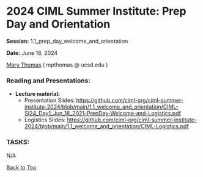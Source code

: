 # 2024 CIML Summer Institute:   Prep Day and Orientation

**Session:**  1.1_prep_day_welcome_and_orientation

**Date:** June 18, 2024

[Mary Thomas](https://www.sdsc.edu/research/researcher_spotlight/thomas_mary.html )  ( mpthomas  @  ucsd.edu ) 

### Reading and Presentations:
* **Lecture material:**
   * Presentation Slides:  https://github.com/ciml-org/ciml-summer-institute-2024/blob/main/1.1_welcome_and_orientation/CIML-SI24_Day1_Jun_18_2021-PrepDay-Welcome-and-Logistics.pdf
   * Logistics Slides: https://github.com/ciml-org/ciml-summer-institute-2024/blob/main/1.1_welcome_and_orientation/CIML-Logistics.pdf

### TASKS:

N/A

[Back to Top](#top)

